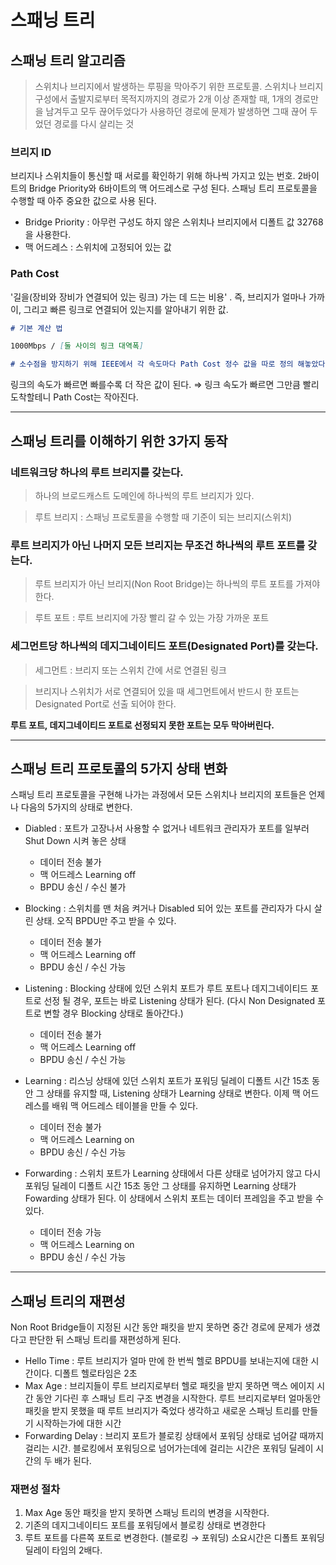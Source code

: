 # 스패닝 트리

## 스패닝 트리 알고리즘

> 스위치나 브리지에서 발생하는 루핑을 막아주기 위한 프로토콜. 스위치나 브리지 구성에서 출발지로부터 목적지까지의 경로가 2개 이상 존재할 때, 1개의 경로만을 남겨두고 모두 끊어두었다가 사용하던 경로에 문제가 발생하면 그때 끊어 두었던 경로를 다시 살리는 것

### 브리지 ID

브리지나 스위치들이 통신할 때 서로를 확인하기 위해 하나씩 가지고 있는 번호. 2바이트의 Bridge Priority와 6바이트의 맥 어드레스로 구성 된다. 스패닝 트리 프로토콜을 수행할 때 아주 중요한 값으로 사용 된다.

- Bridge Priority : 아무런 구성도 하지 않은 스위치나 브리지에서 디폴트 값 32768을 사용한다.
- 맥 어드레스 : 스위치에 고정되어 있는 값

### Path Cost

'길을(장비와 장비가 연결되어 있는 링크) 가는 데 드는 비용' . 즉, 브리지가 얼마나 가까이, 그리고 빠른 링크로 연결되어 있는지를 알아내기 위한 값.

```markdown
# 기본 계산 법

1000Mbps / [둘 사이의 링크 대역폭]

# 소수점을 방지하기 위해 IEEE에서 각 속도마다 Path Cost 정수 값을 따로 정의 해놓았다.
```

링크의 속도가 빠르면 빠를수록 더 작은 값이 된다. ⇒ 링크 속도가 빠르면 그만큼 빨리 도착할테니 Path Cost는 작아진다.

---

## 스패닝 트리를 이해하기 위한 3가지 동작

### 네트워크당 하나의 루트 브리지를 갖는다.

> 하나의 브로드캐스트 도메인에 하나씩의 루트 브리지가 있다.

> 루트 브리지 : 스패닝 프로토콜을 수행할 때 기준이 되는 브리지(스위치)

### 루트 브리지가 아닌 나머지 모든 브리지는 무조건 하나씩의 루트 포트를 갖는다.

> 루트 브리지가 아닌 브리지(Non Root Bridge)는 하나씩의 루트 포트를 가져야 한다.

> 루트 포트 : 루트 브리지에 가장 빨리 갈 수 있는 가장 가까운 포트

### 세그먼트당 하나씩의 데지그네이티드 포트(Designated Port)를 갖는다.

> 세그먼트 : 브리지 또는 스위치 간에 서로 연결된 링크

> 브리지나 스위치가 서로 연결되어 있을 때 세그먼트에서 반드시 한 포트는 Designated Port로 선출 되어야 한다.

**루트 포트, 데지그네이티드 포트로 선정되지 못한 포트는 모두 막아버린다.**

---

## 스패닝 트리 프로토콜의 5가지 상태 변화

스패닝 트리 프로토콜을 구현해 나가는 과정에서 모든 스위치나 브리지의 포트들은 언제나 다음의 5가지의 상태로 변한다.

- Diabled : 포트가 고장나서 사용할 수 없거나 네트워크 관리자가 포트를 일부러 Shut Down 시켜 놓은 상태

  - 데이터 전송 불가
  - 맥 어드레스 Learning off
  - BPDU 송신 / 수신 불가

- Blocking : 스위치를 맨 처음 켜거나 Disabled 되어 있는 포트를 관리자가 다시 살린 상태. 오직 BPDU만 주고 받을 수 있다.
  - 데이터 전송 불가
  - 맥 어드레스 Learning off
  - BPDU 송신 / 수신 가능
- Listening : Blocking 상태에 있던 스위치 포트가 루트 포트나 데지그네이티드 포트로 선정 될 경우, 포트는 바로 Listening 상태가 된다. (다시 Non Designated 포트로 변할 경우 Blocking 상태로 돌아간다.)
  - 데이터 전송 불가
  - 맥 어드레스 Learning off
  - BPDU 송신 / 수신 가능
- Learning : 리스닝 상태에 있던 스위치 포트가 포워딩 딜레이 디폴트 시간 15초 동안 그 상태를 유지할 때, Listening 상태가 Learning 상태로 변한다. 이제 맥 어드레스를 배워 맥 어드레스 테이블을 만들 수 있다.
  - 데이터 전송 불가
  - 맥 어드레스 Learning on
  - BPDU 송신 / 수신 가능
- Forwarding : 스위치 포트가 Learning 상태에서 다른 상태로 넘어가지 않고 다시 포워딩 딜레이 디폴트 시간 15초 동안 그 상태를 유지하면 Learning 상태가 Fowarding 상태가 된다. 이 상태에서 스위치 포트는 데이터 프레임을 주고 받을 수 있다.
  - 데이터 전송 가능
  - 맥 어드레스 Learning on
  - BPDU 송신 / 수신 가능

---

## 스패닝 트리의 재편성

Non Root Bridge들이 지정된 시간 동안 패킷을 받지 못하면 중간 경로에 문제가 생겼다고 판단한 뒤 스패닝 트리를 재편성하게 된다.

- Hello Time : 루트 브리지가 얼마 만에 한 번씩 헬로 BPDU를 보내는지에 대한 시간이다. 디폴트 헬로타임은 2초
- Max Age : 브리지들이 루트 브리지로부터 헬로 패킷을 받지 못하면 맥스 에이지 시간 동안 기다린 후 스패닝 트리 구조 변경을 시작한다. 루트 브리지로부터 얼마동안 패킷을 받지 못했을 때 루트 브리지가 죽었다 생각하고 새로운 스패닝 트리를 만들기 시작하는가에 대한 시간
- Forwarding Delay : 브리지 포트가 블로킹 상태에서 포워딩 상태로 넘어갈 때까지 걸리는 시간. 블로킹에서 포워딩으로 넘어가는데에 걸리는 시간은 포워딩 딜레이 시간의 두 배가 된다.

### 재편성 절차

1. Max Age 동안 패킷을 받지 못하면 스패닝 트리의 변경을 시작한다.
2. 기존의 데지그네이티드 포트를 포워딩에서 블로킹 상태로 변경한다
3. 루트 포트를 다른쪽 포트로 변경한다. (블로킹 → 포워딩) 소요시간은 디폴트 포워딩 딜레이 타임의 2배다.
